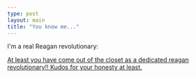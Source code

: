 ```yaml
---
type: post
layout: main
title: "You know me..."
---
```

I'm a real Reagan revolutionary:


[At least you have come out of the closet as a dedicated reagan
revolutionary!! Kudos for your honesty at
least.](http://gristmill.grist.org/comments/2005/7/19/182618/561/4#4)
